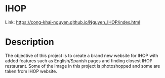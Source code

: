 # IHOP
Link: https://cong-khai-nguyen.github.io/Nguyen_IHOP/index.html

# Description
The objective of this project is to create a brand new website for IHOP with added features such as English/Spanish pages and finding closest IHOP restaurant. Some of the image in this project is photoshopped and some are taken from IHOP website. 



